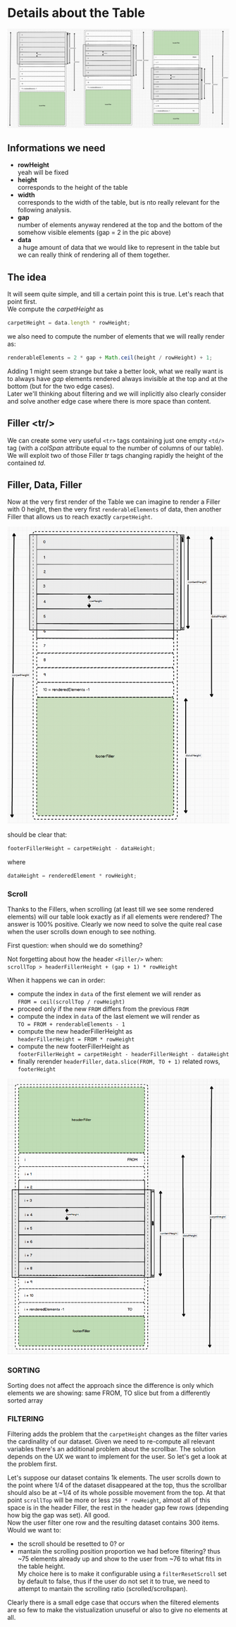 # Details about the Table

![](./Table//readme/tableAll.png)

## Informations we need
- **rowHeight**  
    yeah will be fixed
- **height**  
    corresponds to the height of the table
- **width**  
    corresponds to the width of the table, but is nto really relevant for the following analysis.
- **gap**  
    number of elements anyway rendered at the top and the bottom of the somehow visible elements (gap = 2 in the pic above)
- **data**  
    a huge amount of data that we would like to represent in the table but we can really think of rendering all of them together.

## The idea  
It will seem quite simple, and till a certain point this is true. Let's reach that point first.  
We compute the _carpetHeight_ as 
``` js
carpetHeight = data.length * rowHeight;
```
we also need to compute the number of elements that we will really render as:
``` js
renderableElements = 2 * gap + Math.ceil(height / rowHeight) + 1;
```
Adding 1 might seem strange but take a better look, what we really want is to always have _gap_ elements rendered always invisible at the top and at the bottom (but for the two edge cases).  
Later we'll thinking about filtering and we will inplicitly also clearly consider and solve another edge case where there is more space than content.


## Filler \<tr/\>
We can create some very useful `<tr>` tags containing just one empty `<td/>` tag (with a _colSpan_ attribute equal to the number of columns of our table). We will exploit two of those Filler _tr_ tags changing rapidly the height of the contained _td_.

## Filler, Data, Filler  
Now at the very first render of the Table we can imagine to render a Filler with 0 height, then the very first `renderableElements` of data, then another Filler that allows us to reach exactly `carpetHeight`.

![](./Table//readme/table0.png)

should be clear that:  

``` js
footerFillerHeight = carpetHeight - dataHeight;
```
where  
``` js
dataHeight = renderedElement * rowHeight;
```

### Scroll  
Thanks to the Fillers, when scrolling (at least till we see some rendered elements) will our table look exactly as if all elements were rendered? The answer is 100% positive. Clearly we now need to solve the quite real case when the user scrolls down enough to see nothing.  

First question: when should we do something?  

Not forgetting about how the header `<Filler/>` when:  
`scrollTop > headerFillerHeight + (gap + 1) * rowHeight`

When it happens we can in order:
- compute the index in `data` of the first element we will render as  
    `FROM = ceil(scrollTop / rowHeight)`
- proceed only if the new `FROM` differs from the previous `FROM`
- compute the index in `data` of the last element we will render as  
    `TO = FROM + renderableElements - 1`  
- compute the new headerFillerHeight as  
    `headerFillerHeight = FROM * rowHeight`
- compute the new footerFillerHeight as  
    `footerFillerHeight = carpetHeight - headerFillerHeight - dataHeight`
- finally rerender `headerFiller`,  `data.slice(FROM, TO + 1)` related rows,  `footerHeight`


![](./Table//readme/tableMid.png)


### SORTING  
Sorting does not affect the approach since the difference is only which elements we are showing: same FROM, TO slice but from a differently sorted array

### FILTERING
Filtering adds the problem that the `carpetHeight` changes as the filter varies the cardinality of our dataset.
Given we need to re-compute all relevant variables there's an additional problem about the scrollbar. The solution depends on the UX we want to implement for the user. So let's get a look at the problem first.  

Let's suppose our dataset contains 1k elements. The user scrolls down to the point where 1/4 of the dataset disappeared at the top, thus the scrollbar should also be at ~1/4 of its whole possible movement from the top. At that point `scrollTop` will be more or less `250 * rowHeight`, almost all of this space is in the header Filler, the rest in the header gap few rows (depending how big the gap was set). All good.  
Now the user filter one row and the resulting dataset contains 300 items.  
Would we want to:
- the scroll should be resetted to 0?  or 
- mantain the scrolling position proportion we had before filtering? thus ~75 elements already up and show to the user from ~76 to what fits in the table height.  
My choice here is to make it configurable using a `filterResetScroll` set by default to false, thus if the user do not set it to true, we need to attempt to mantain the scrolling ratio (scrolled/scrollspan).  

Clearly there is a small edge case that occurs when the filtered elements are so few to make the vistualization unuseful or also to give no elements at all.
